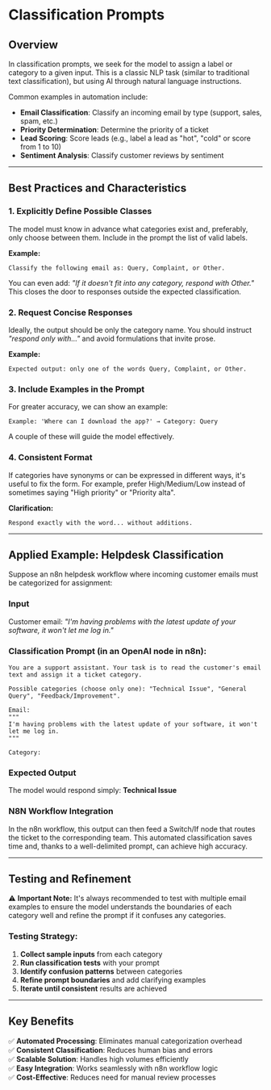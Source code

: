 # Classification Prompts

## Overview

In classification prompts, we seek for the model to assign a label or category to a given input. This is a classic NLP task (similar to traditional text classification), but using AI through natural language instructions. 

Common examples in automation include:
- **Email Classification**: Classify an incoming email by type (support, sales, spam, etc.)
- **Priority Determination**: Determine the priority of a ticket
- **Lead Scoring**: Score leads (e.g., label a lead as "hot", "cold" or score from 1 to 10)
- **Sentiment Analysis**: Classify customer reviews by sentiment

---

## Best Practices and Characteristics

### **1. Explicitly Define Possible Classes**
The model must know in advance what categories exist and, preferably, only choose between them. Include in the prompt the list of valid labels.

**Example:** 
```
Classify the following email as: Query, Complaint, or Other.
```

You can even add: *"If it doesn't fit into any category, respond with Other."* This closes the door to responses outside the expected classification.

### **2. Request Concise Responses**
Ideally, the output should be only the category name. You should instruct *"respond only with..."* and avoid formulations that invite prose.

**Example:** 
```
Expected output: only one of the words Query, Complaint, or Other.
```

### **3. Include Examples in the Prompt**
For greater accuracy, we can show an example: 

```
Example: 'Where can I download the app?' → Category: Query
```

A couple of these will guide the model effectively.

### **4. Consistent Format**
If categories have synonyms or can be expressed in different ways, it's useful to fix the form. For example, prefer High/Medium/Low instead of sometimes saying "High priority" or "Priority alta".

**Clarification:** 
```
Respond exactly with the word... without additions.
```

---

## Applied Example: Helpdesk Classification

Suppose an n8n helpdesk workflow where incoming customer emails must be categorized for assignment:

### **Input**
Customer email: *"I'm having problems with the latest update of your software, it won't let me log in."*

### **Classification Prompt** (in an OpenAI node in n8n):

```
You are a support assistant. Your task is to read the customer's email text and assign it a ticket category.

Possible categories (choose only one): "Technical Issue", "General Query", "Feedback/Improvement".

Email: 
"""
I'm having problems with the latest update of your software, it won't let me log in.
"""

Category:
```

### **Expected Output**
The model would respond simply: **Technical Issue**

### **N8N Workflow Integration**
In the n8n workflow, this output can then feed a Switch/If node that routes the ticket to the corresponding team. This automated classification saves time and, thanks to a well-delimited prompt, can achieve high accuracy.

---

## Testing and Refinement

⚠️ **Important Note:** It's always recommended to test with multiple email examples to ensure the model understands the boundaries of each category well and refine the prompt if it confuses any categories.

### **Testing Strategy:**
1. **Collect sample inputs** from each category
2. **Run classification tests** with your prompt
3. **Identify confusion patterns** between categories
4. **Refine prompt boundaries** and add clarifying examples
5. **Iterate until consistent** results are achieved

---

## Key Benefits

✅ **Automated Processing**: Eliminates manual categorization overhead  
✅ **Consistent Classification**: Reduces human bias and errors  
✅ **Scalable Solution**: Handles high volumes efficiently  
✅ **Easy Integration**: Works seamlessly with n8n workflow logic  
✅ **Cost-Effective**: Reduces need for manual review processes
